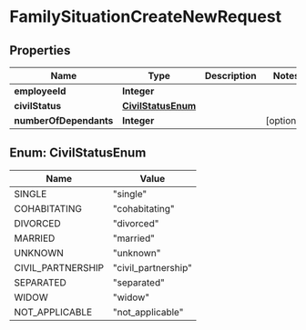 

# FamilySituationCreateNewRequest


## Properties

| Name | Type | Description | Notes |
|------------ | ------------- | ------------- | -------------|
|**employeeId** | **Integer** |  |  |
|**civilStatus** | [**CivilStatusEnum**](#CivilStatusEnum) |  |  |
|**numberOfDependants** | **Integer** |  |  [optional] |



## Enum: CivilStatusEnum

| Name | Value |
|---- | -----|
| SINGLE | &quot;single&quot; |
| COHABITATING | &quot;cohabitating&quot; |
| DIVORCED | &quot;divorced&quot; |
| MARRIED | &quot;married&quot; |
| UNKNOWN | &quot;unknown&quot; |
| CIVIL_PARTNERSHIP | &quot;civil_partnership&quot; |
| SEPARATED | &quot;separated&quot; |
| WIDOW | &quot;widow&quot; |
| NOT_APPLICABLE | &quot;not_applicable&quot; |



